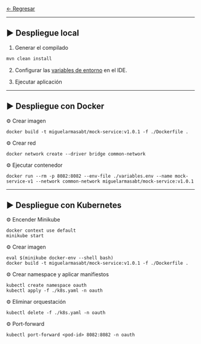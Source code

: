 
[← Regresar](../README.md) <br>

---

## ▶️ Despliegue local

1. Generar el compilado
```sh
mvn clean install
```

2. Configurar las [variables de entorno](./variables.env) en el IDE.

2. Ejecutar aplicación


---

## ▶️ Despliegue con Docker

⚙️ Crear imagen
```shell
docker build -t miguelarmasabt/mock-service:v1.0.1 -f ./Dockerfile .
```

⚙️ Crear red
```shell
docker network create --driver bridge common-network
```

⚙️ Ejecutar contenedor
```shell
docker run --rm -p 8082:8082 --env-file ./variables.env --name mock-service-v1 --network common-network miguelarmasabt/mock-service:v1.0.1
```

---

## ▶️ Despliegue con Kubernetes

⚙️ Encender Minikube
```shell
docker context use default
minikube start
```

⚙️ Crear imagen
```shell
eval $(minikube docker-env --shell bash)
docker build -t miguelarmasabt/mock-service:v1.0.1 -f ./Dockerfile .
```

⚙️ Crear namespace y aplicar manifiestos
```shell
kubectl create namespace oauth
kubectl apply -f ./k8s.yaml -n oauth
```

⚙️ Eliminar orquestación
```shell
kubectl delete -f ./k8s.yaml -n oauth
```

⚙️ Port-forward
```shell
kubectl port-forward <pod-id> 8082:8082 -n oauth
```